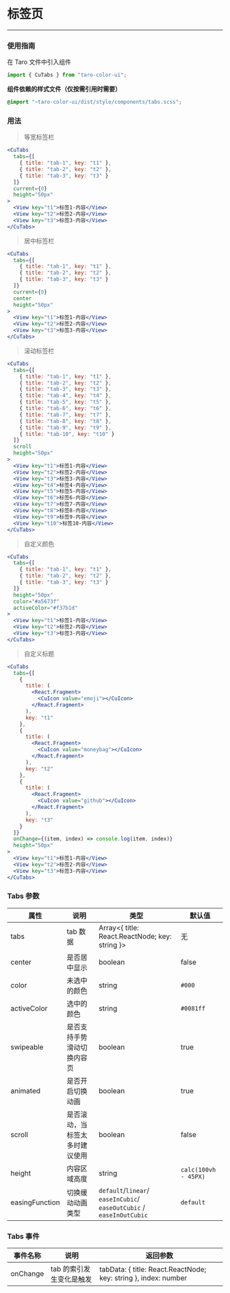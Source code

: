 # 标签页

---

### 使用指南

在 Taro 文件中引入组件

```js
import { CuTabs } from "taro-color-ui";
```

**组件依赖的样式文件（仅按需引用时需要）**

```scss
@import "~taro-color-ui/dist/style/components/tabs.scss";
```

### 用法

> 等宽标签栏

```jsx
<CuTabs
  tabs={[
    { title: "tab-1", key: "t1" },
    { title: "tab-2", key: "t2" },
    { title: "tab-3", key: "t3" }
  ]}
  current={0}
  height="50px"
>
  <View key="t1">标签1-内容</View>
  <View key="t2">标签2-内容</View>
  <View key="t3">标签3-内容</View>
</CuTabs>
```

> 居中标签栏

```jsx
<CuTabs
  tabs={[
    { title: "tab-1", key: "t1" },
    { title: "tab-2", key: "t2" },
    { title: "tab-3", key: "t3" }
  ]}
  current={0}
  center
  height="50px"
>
  <View key="t1">标签1-内容</View>
  <View key="t2">标签2-内容</View>
  <View key="t3">标签3-内容</View>
</CuTabs>
```

> 滚动标签栏

```jsx
<CuTabs
  tabs={[
    { title: "tab-1", key: "t1" },
    { title: "tab-2", key: "t2" },
    { title: "tab-3", key: "t3" },
    { title: "tab-4", key: "t4" },
    { title: "tab-5", key: "t5" },
    { title: "tab-6", key: "t6" },
    { title: "tab-7", key: "t7" },
    { title: "tab-8", key: "t8" },
    { title: "tab-9", key: "t9" },
    { title: "tab-10", key: "t10" }
  ]}
  scroll
  height="50px"
>
  <View key="t1">标签1-内容</View>
  <View key="t2">标签2-内容</View>
  <View key="t3">标签3-内容</View>
  <View key="t4">标签4-内容</View>
  <View key="t5">标签5-内容</View>
  <View key="t6">标签6-内容</View>
  <View key="t7">标签7-内容</View>
  <View key="t8">标签8-内容</View>
  <View key="t9">标签9-内容</View>
  <View key="t10">标签10-内容</View>
</CuTabs>
```

> 自定义颜色

```jsx
<CuTabs
  tabs={[
    { title: "tab-1", key: "t1" },
    { title: "tab-2", key: "t2" },
    { title: "tab-3", key: "t3" }
  ]}
  height="50px"
  color="#a5673f"
  activeColor="#f37b1d"
>
  <View key="t1">标签1-内容</View>
  <View key="t2">标签2-内容</View>
  <View key="t3">标签3-内容</View>
</CuTabs>
```

> 自定义标题

```jsx
<CuTabs
  tabs={[
    {
      title: (
        <React.Fragment>
          <CuIcon value="emoji"></CuIcon>
        </React.Fragment>
      ),
      key: "t1"
    },
    {
      title: (
        <React.Fragment>
          <CuIcon value="moneybag"></CuIcon>
        </React.Fragment>
      ),
      key: "t2"
    },
    {
      title: (
        <React.Fragment>
          <CuIcon value="github"></CuIcon>
        </React.Fragment>
      ),
      key: "t3"
    }
  ]}
  onChange={(item, index) => console.log(item, index)}
  height="50px"
>
  <View key="t1">标签1-内容</View>
  <View key="t2">标签2-内容</View>
  <View key="t3">标签3-内容</View>
</CuTabs>
```

### Tabs 参数

| 属性           | 说明                           | 类型                                                                 | 默认值               |
| -------------- | ------------------------------ | -------------------------------------------------------------------- | -------------------- |
| tabs           | tab 数据                       | Array<{ title: React.ReactNode; key: string }>                       | 无                   |
| center         | 是否居中显示                   | boolean                                                              | false                |
| color          | 未选中的颜色                   | string                                                               | `#000`               |
| activeColor    | 选中的颜色                     | string                                                               | `#0081ff`            |
| swipeable      | 是否支持手势滑动切换内容页     | boolean                                                              | true                 |
| animated       | 是否开启切换动画               | boolean                                                              | true                 |
| scroll         | 是否滚动，当标签太多时建议使用 | boolean                                                              | false                |
| height         | 内容区域高度                   | string                                                               | `calc(100vh - 45PX)` |
| easingFunction | 切换缓动动画类型               | `default`/`linear`/ `easeInCubic`/ `easeOutCubic` / `easeInOutCubic` | `default`            |

### Tabs 事件

| 事件名称 | 说明                     | 返回参数                                                        |
| -------- | ------------------------ | --------------------------------------------------------------- |
| onChange | tab 的索引发生变化是触发 | tabData: { title: React.ReactNode; key: string }, index: number |
